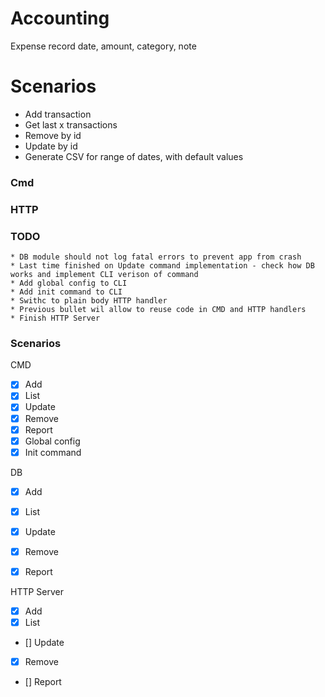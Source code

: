 # Accounting

Expense record
date, amount, category, note

# Scenarios

* Add transaction
* Get last x transactions
* Remove by id
* Update by id
* Generate CSV for range of dates, with default values

### Cmd

### HTTP

### TODO
    * DB module should not log fatal errors to prevent app from crash
    * Last time finished on Update command implementation - check how DB works and implement CLI verison of command
    * Add global config to CLI
    * Add init command to CLI
    * Swithc to plain body HTTP handler
    * Previous bullet wil allow to reuse code in CMD and HTTP handlers
    * Finish HTTP Server
    

### Scenarios
CMD
* [x] Add 
* [x] List
* [x] Update
* [x] Remove
* [x] Report
* [x] Global config
* [x] Init command

DB
* [x] Add 
* [x] List
* [x] Update
* [x] Remove
* [x] Report


HTTP Server
* [x] Add 
* [x] List
* [] Update
* [x] Remove
* [] Report
